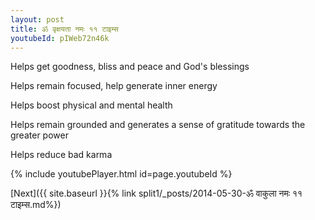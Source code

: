 ```yaml
---
layout: post
title: ॐ वृक्षयता नमः ११ टाइम्स
youtubeId: pIWeb72n46k
---
```

 
 
Helps get goodness, bliss and peace and God's blessings
 
Helps remain focused, help generate inner energy 
 
Helps boost physical and mental health 
 
Helps remain grounded and generates a sense of gratitude towards the greater power 
 
Helps reduce bad karma
 
 
 
 


{% include youtubePlayer.html id=page.youtubeId %}
 
[Next]({{ site.baseurl }}{% link  split1/_posts/2014-05-30-ॐ वाकुला नमः ११ टाइम्स.md%})
 
